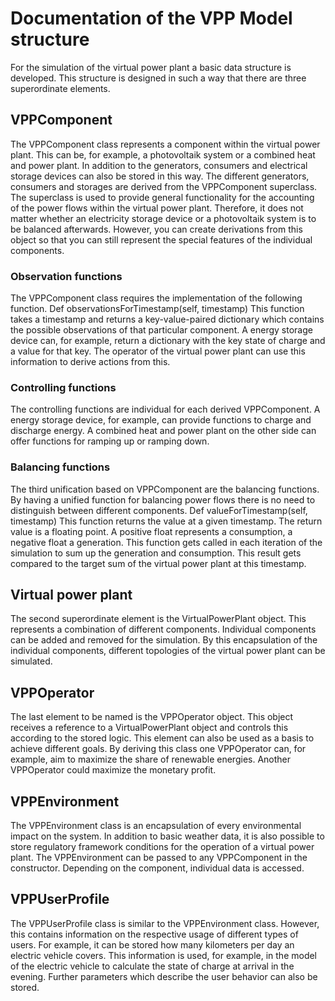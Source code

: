 # Documentation of the VPP Model structure
For the simulation of the virtual power plant a basic data structure is developed. This structure is designed in such a way that there are three superordinate elements.

## VPPComponent
The VPPComponent class represents a component within the virtual power plant. This can be, for example, a photovoltaik system or a combined heat and power plant. In addition to the generators, consumers and electrical storage devices can also be stored in this way.
The different generators, consumers and storages are derived from the VPPComponent superclass. The superclass is used to provide general functionality for the accounting of the power flows within the virtual power plant. Therefore, it does not matter whether an electricity storage device or a photovoltaik system is to be balanced afterwards. However, you can create derivations from this object so that you can still represent the special features of the individual components.
### Observation functions
The VPPComponent class requires the implementation of the following function.
Def observationsForTimestamp(self, timestamp)
This function takes a timestamp and returns a key-value-paired dictionary which contains the possible observations of that particular component. A energy storage device can, for example, return a dictionary with the key state of charge and a value for that key.
The operator of the virtual power plant can use this information to derive actions from this.
### Controlling functions
The controlling functions are individual for each derived VPPComponent. A energy storage device, for example, can provide functions to charge and discharge energy. A combined heat and power plant on the other side can offer functions for ramping up or ramping down.
### Balancing functions
The third unification based on VPPComponent are the balancing functions. By having a unified function for balancing power flows there is no need to distinguish between different components.
Def valueForTimestamp(self, timestamp)
This function returns the value at a given timestamp. The return value is a floating point. A positive float represents a consumption, a negative float a generation.
This function gets called in each iteration of the simulation to sum up the generation and consumption. This result gets compared to the target sum of the virtual power plant at this timestamp.
## Virtual power plant
The second superordinate element is the VirtualPowerPlant object. This represents a combination of different components. Individual components can be added and removed for the simulation. By this encapsulation of the individual components, different topologies of the virtual power plant can be simulated.
## VPPOperator
The last element to be named is the VPPOperator object. This object receives a reference to a VirtualPowerPlant object and controls this according to the stored logic. This element can also be used as a basis to achieve different goals. By deriving this class one VPPOperator can, for example, aim to maximize the share of renewable energies. Another VPPOperator could maximize the monetary profit.
## VPPEnvironment
The VPPEnvironment class is an encapsulation of every environmental impact on the system. In addition to basic weather data, it is also possible to store regulatory framework conditions for the operation of a virtual power plant.
The VPPEnvironment can be passed to any VPPComponent in the constructor. Depending on the component, individual data is accessed.
## VPPUserProfile
The VPPUserProfile class is similar to the VPPEnvironment class. However, this contains information on the respective usage of different types of users. For example, it can be stored how many kilometers per day an electric vehicle covers. This information is used, for example, in the model of the electric vehicle to calculate the state of charge at arrival in the evening.
Further parameters which describe the user behavior can also be stored.